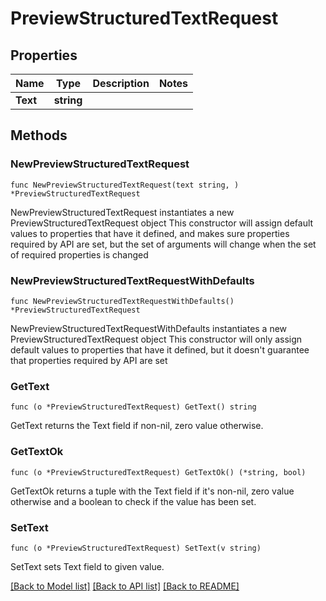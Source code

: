 # PreviewStructuredTextRequest

## Properties

Name | Type | Description | Notes
------------ | ------------- | ------------- | -------------
**Text** | **string** |  | 

## Methods

### NewPreviewStructuredTextRequest

`func NewPreviewStructuredTextRequest(text string, ) *PreviewStructuredTextRequest`

NewPreviewStructuredTextRequest instantiates a new PreviewStructuredTextRequest object
This constructor will assign default values to properties that have it defined,
and makes sure properties required by API are set, but the set of arguments
will change when the set of required properties is changed

### NewPreviewStructuredTextRequestWithDefaults

`func NewPreviewStructuredTextRequestWithDefaults() *PreviewStructuredTextRequest`

NewPreviewStructuredTextRequestWithDefaults instantiates a new PreviewStructuredTextRequest object
This constructor will only assign default values to properties that have it defined,
but it doesn't guarantee that properties required by API are set

### GetText

`func (o *PreviewStructuredTextRequest) GetText() string`

GetText returns the Text field if non-nil, zero value otherwise.

### GetTextOk

`func (o *PreviewStructuredTextRequest) GetTextOk() (*string, bool)`

GetTextOk returns a tuple with the Text field if it's non-nil, zero value otherwise
and a boolean to check if the value has been set.

### SetText

`func (o *PreviewStructuredTextRequest) SetText(v string)`

SetText sets Text field to given value.



[[Back to Model list]](../README.md#documentation-for-models) [[Back to API list]](../README.md#documentation-for-api-endpoints) [[Back to README]](../README.md)


